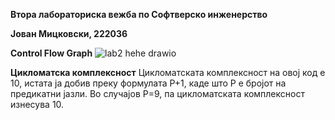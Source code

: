 **Втора лабораториска вежба по Софтверско инженерство**

**Јован Мицковски, 222036**

**Control Flow Graph**
![lab2 hehe drawio](https://github.com/mickovskijovan/SI_2024_lab2_222036/assets/164635324/630d2509-45cb-4608-9a6c-455bff94ea2a)

**Цикломатска комплексност**
Цикломатската комплексност на овој код е 10, истата ја добив преку формулата P+1, каде што P е бројот на предикатни јазли. Во случајoв P=9, па цикломатската комплексност изнесува 10.
